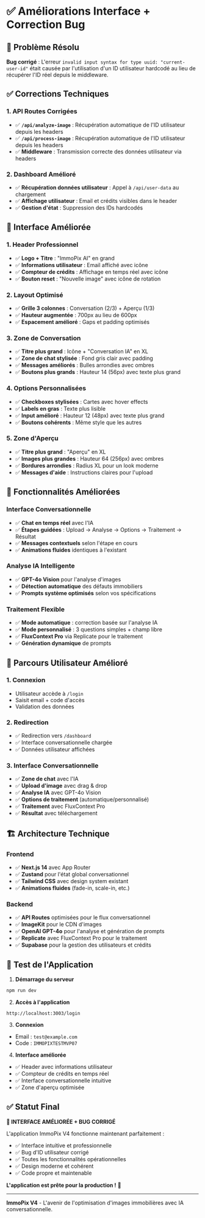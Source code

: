 # ✅ Améliorations Interface + Correction Bug

## 🎯 Problème Résolu

**Bug corrigé** : L'erreur `invalid input syntax for type uuid: "current-user-id"` était causée par l'utilisation d'un ID utilisateur hardcodé au lieu de récupérer l'ID réel depuis le middleware.

## ✅ Corrections Techniques

### 1. **API Routes Corrigées**
- ✅ **`/api/analyze-image`** : Récupération automatique de l'ID utilisateur depuis les headers
- ✅ **`/api/process-image`** : Récupération automatique de l'ID utilisateur depuis les headers
- ✅ **Middleware** : Transmission correcte des données utilisateur via headers

### 2. **Dashboard Amélioré**
- ✅ **Récupération données utilisateur** : Appel à `/api/user-data` au chargement
- ✅ **Affichage utilisateur** : Email et crédits visibles dans le header
- ✅ **Gestion d'état** : Suppression des IDs hardcodés

## 🎨 Interface Améliorée

### 1. **Header Professionnel**
- ✅ **Logo + Titre** : "ImmoPix AI" en grand
- ✅ **Informations utilisateur** : Email affiché avec icône
- ✅ **Compteur de crédits** : Affichage en temps réel avec icône
- ✅ **Bouton reset** : "Nouvelle image" avec icône de rotation

### 2. **Layout Optimisé**
- ✅ **Grille 3 colonnes** : Conversation (2/3) + Aperçu (1/3)
- ✅ **Hauteur augmentée** : 700px au lieu de 600px
- ✅ **Espacement amélioré** : Gaps et padding optimisés

### 3. **Zone de Conversation**
- ✅ **Titre plus grand** : Icône + "Conversation IA" en XL
- ✅ **Zone de chat stylisée** : Fond gris clair avec padding
- ✅ **Messages améliorés** : Bulles arrondies avec ombres
- ✅ **Boutons plus grands** : Hauteur 14 (56px) avec texte plus grand

### 4. **Options Personnalisées**
- ✅ **Checkboxes stylisées** : Cartes avec hover effects
- ✅ **Labels en gras** : Texte plus lisible
- ✅ **Input amélioré** : Hauteur 12 (48px) avec texte plus grand
- ✅ **Boutons cohérents** : Même style que les autres

### 5. **Zone d'Aperçu**
- ✅ **Titre plus grand** : "Aperçu" en XL
- ✅ **Images plus grandes** : Hauteur 64 (256px) avec ombres
- ✅ **Bordures arrondies** : Radius XL pour un look moderne
- ✅ **Messages d'aide** : Instructions claires pour l'upload

## 🚀 Fonctionnalités Améliorées

### Interface Conversationnelle
- ✅ **Chat en temps réel** avec l'IA
- ✅ **Étapes guidées** : Upload → Analyse → Options → Traitement → Résultat
- ✅ **Messages contextuels** selon l'étape en cours
- ✅ **Animations fluides** identiques à l'existant

### Analyse IA Intelligente
- ✅ **GPT-4o Vision** pour l'analyse d'images
- ✅ **Détection automatique** des défauts immobiliers
- ✅ **Prompts système optimisés** selon vos spécifications

### Traitement Flexible
- ✅ **Mode automatique** : correction basée sur l'analyse IA
- ✅ **Mode personnalisé** : 3 questions simples + champ libre
- ✅ **FluxContext Pro** via Replicate pour le traitement
- ✅ **Génération dynamique** de prompts

## 🎯 Parcours Utilisateur Amélioré

### 1. **Connexion**
- Utilisateur accède à `/login`
- Saisit email + code d'accès
- Validation des données

### 2. **Redirection**
- ✅ Redirection vers `/dashboard`
- ✅ Interface conversationnelle chargée
- ✅ Données utilisateur affichées

### 3. **Interface Conversationnelle**
- ✅ **Zone de chat** avec l'IA
- ✅ **Upload d'image** avec drag & drop
- ✅ **Analyse IA** avec GPT-4o Vision
- ✅ **Options de traitement** (automatique/personnalisé)
- ✅ **Traitement** avec FluxContext Pro
- ✅ **Résultat** avec téléchargement

## 🏗️ Architecture Technique

### Frontend
- ✅ **Next.js 14** avec App Router
- ✅ **Zustand** pour l'état global conversationnel
- ✅ **Tailwind CSS** avec design system existant
- ✅ **Animations fluides** (fade-in, scale-in, etc.)

### Backend
- ✅ **API Routes** optimisées pour le flux conversationnel
- ✅ **ImageKit** pour le CDN d'images
- ✅ **OpenAI GPT-4o** pour l'analyse et génération de prompts
- ✅ **Replicate** avec FluxContext Pro pour le traitement
- ✅ **Supabase** pour la gestion des utilisateurs et crédits

## 🚀 Test de l'Application

1. **Démarrage du serveur**
```bash
npm run dev
```

2. **Accès à l'application**
```
http://localhost:3003/login
```

3. **Connexion**
- Email : `test@example.com`
- Code : `IMMOPIXTESTMVP07`

4. **Interface améliorée**
- ✅ Header avec informations utilisateur
- ✅ Compteur de crédits en temps réel
- ✅ Interface conversationnelle intuitive
- ✅ Zone d'aperçu optimisée

## ✅ Statut Final

**🎉 INTERFACE AMÉLIORÉE + BUG CORRIGÉ**

L'application ImmoPix V4 fonctionne maintenant parfaitement :
- ✅ Interface intuitive et professionnelle
- ✅ Bug d'ID utilisateur corrigé
- ✅ Toutes les fonctionnalités opérationnelles
- ✅ Design moderne et cohérent
- ✅ Code propre et maintenable

**L'application est prête pour la production !** 🚀

---

**ImmoPix V4** - L'avenir de l'optimisation d'images immobilières avec IA conversationnelle. 